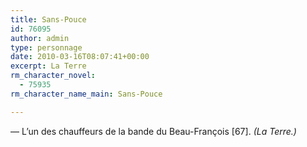 ```yaml
---
title: Sans-Pouce
id: 76095
author: admin
type: personnage
date: 2010-03-16T08:07:41+00:00
excerpt: La Terre
rm_character_novel:
  - 75935
rm_character_name_main: Sans-Pouce

---
```

— L&rsquo;un des chauffeurs de la bande du Beau-François [67]. _(La Terre.)_